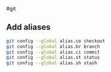 #git


## Add aliases

```sh
git config --global alias.co checkout
git config --global alias.br branch
git config --global alias.ci commit
git config --global alias.st status
git config --global alias.sh stash
```
